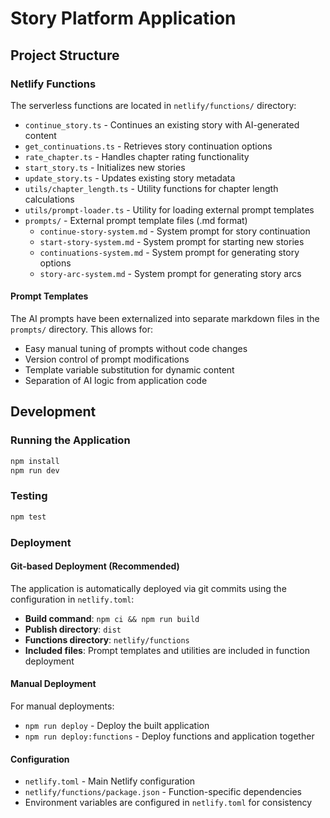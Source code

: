 # Story Platform Application

## Project Structure

### Netlify Functions
The serverless functions are located in `netlify/functions/` directory:
- `continue_story.ts` - Continues an existing story with AI-generated content
- `get_continuations.ts` - Retrieves story continuation options
- `rate_chapter.ts` - Handles chapter rating functionality
- `start_story.ts` - Initializes new stories
- `update_story.ts` - Updates existing story metadata
- `utils/chapter_length.ts` - Utility functions for chapter length calculations
- `utils/prompt-loader.ts` - Utility for loading external prompt templates
- `prompts/` - External prompt template files (.md format)
  - `continue-story-system.md` - System prompt for story continuation
  - `start-story-system.md` - System prompt for starting new stories
  - `continuations-system.md` - System prompt for generating story options
  - `story-arc-system.md` - System prompt for generating story arcs

#### Prompt Templates
The AI prompts have been externalized into separate markdown files in the `prompts/` directory. This allows for:
- Easy manual tuning of prompts without code changes
- Version control of prompt modifications
- Template variable substitution for dynamic content
- Separation of AI logic from application code

## Development

### Running the Application
```bash
npm install
npm run dev
```

### Testing
```bash
npm test
```

### Deployment

#### Git-based Deployment (Recommended)
The application is automatically deployed via git commits using the configuration in `netlify.toml`:
- **Build command**: `npm ci && npm run build` 
- **Publish directory**: `dist`
- **Functions directory**: `netlify/functions`
- **Included files**: Prompt templates and utilities are included in function deployment

#### Manual Deployment  
For manual deployments:
- `npm run deploy` - Deploy the built application
- `npm run deploy:functions` - Deploy functions and application together

#### Configuration
- `netlify.toml` - Main Netlify configuration
- `netlify/functions/package.json` - Function-specific dependencies
- Environment variables are configured in `netlify.toml` for consistency